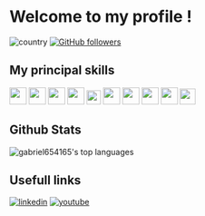 # Welcome to my profile !

![country](https://img.shields.io/badge/🌐%20%20country-France-blue)
[![GitHub followers](https://img.shields.io/github/followers/gabriel654165.svg?style=social&label=Follow&maxAge=2592000)](https://github.com/gabriel654165?tab=followers)

## My principal skills

<code><img src="https://blog.bracketshow.com/wp-content/uploads/2021/07/csharp.png" height="30"></code>
<code><img src="https://i.redd.it/tu3gt6ysfxq71.png" height="30"></code>
<code><img src="https://cdn.jsdelivr.net/npm/programming-languages-logos/src/cpp/cpp.png" height="30"></code>
<code><img src="https://cdn.jsdelivr.net/npm/programming-languages-logos/src/c/c.png" height="30"></code>
<code><img src="https://upload.wikimedia.org/wikipedia/commons/thumb/0/0b/Qt_logo_2016.svg/1200px-Qt_logo_2016.svg.png" height="25"></code>
<code><img src="https://upload.wikimedia.org/wikipedia/commons/thumb/8/8f/Breezeicons-apps-48-cmake.svg/1200px-Breezeicons-apps-48-cmake.svg.png" height="30"></code>
<code><img src="https://logosvector.net/wp-content/uploads/2015/07/JavaScript_logo.png" height="30"></code>
<code><img src="https://upload.wikimedia.org/wikipedia/commons/thumb/a/a7/React-icon.svg/512px-React-icon.svg.png" height="30"></code>
<code><img src="https://www.freepngimg.com/download/logo/69421-logo-distribution-ubuntu-unix-linux-hd-image-free-png.png" height="30"></code>
<code><img src="https://upload.wikimedia.org/wikipedia/commons/thumb/3/3f/Git_icon.svg/1024px-Git_icon.svg.png" height="28"></code>

## Github Stats

![gabriel654165's top languages](https://github-readme-stats.vercel.app/api/top-langs/?username=gabriel654165&layout=compact&theme=vision-friendly-dark&exclude_repo=Security_Pool)

## Usefull links

[![linkedin](https://img.shields.io/badge/LinkedIn-blue?style=flat&logo=linkedin&labelColor=blue)](https://www.linkedin.com/in/gabriel-medoukali-627746198/)
[![youtube](https://img.shields.io/badge/Youtube-red?style=flat&logo=youtube&labelColor=red)](https://www.youtube.com/channel/UCYSM25QQt-9-ui69EIh1Qyw)
